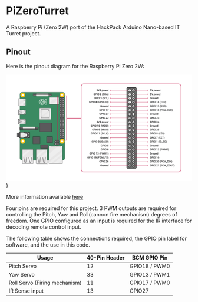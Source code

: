 # PiZeroTurret
A Raspberry Pi (Zero 2W) port of the HackPack Arduino Nano-based IT Turret project.

## Pinout
Here is the pinout diagram for the Raspberry Pi Zero 2W:

![Raspberry Pi Zero 2W Pinout](./doc/GPIO-Pinout-Diagram-2.png))

More information available 
[here](https://www.raspberrypi.com/documentation/computers/raspberry-pi.html)

Four pins are required for this project. 3 PWM outputs are required for controlling the Pitch, Yaw and Roll(cannon fire mechanism) degrees of freedom. One GPIO configured as an input is required for the IR interface for decoding remote control input.

The following table shows the connections required, the GPIO pin label for software, and the use in this code.

| Usage | 40-Pin Header | BCM GPIO Pin |
| --- | --- | --- |
| Pitch Servo | 12 | GPIO18 / PWM0 |
| Yaw Servo | 33 | GPIO13 / PWM1 | 
| Roll Servo (Firing mechanism) | 11 | GPIO17 / PWM0 |
| IR Sense input | 13 | GPIO27 |
